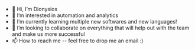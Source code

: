 - 👋 Hi, I’m Dionysios
- 👀 I’m interested in automation and analytics
- 🌱 I’m currently learning multiple new softwares and new languages!
- 💞️ I’m looking to collaborate on everything that will help out with the team and make us more successful
- 📫 How to reach me -- feel free to drop me an email :)

<!---
dionysosripjar/dionysosripjar is a ✨ special ✨ repository because its `README.md` (this file) appears on your GitHub profile.
You can click the Preview link to take a look at your changes.
--->
